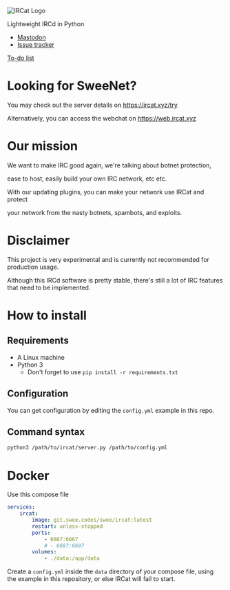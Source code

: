 ![IRCat Logo](https://git.swee.codes/swee/IRCat/raw/branch/main/ircat-invert.svg)

Lightweight IRCd in Python

* <a rel="me" href="https://mastodon.swee.codes/@ircat">Mastodon</a>
* [Issue tracker](https://discuss.swee.codes/c/12)

[To-do list](todo.md)

# Looking for SweeNet?

You may check out the server details on https://ircat.xyz/try

Alternatively, you can access the webchat on https://web.ircat.xyz

# Our mission

We want to make IRC good again, we're talking about botnet protection,

ease to host, easily build your own IRC network, etc etc.

With our updating plugins, you can make your network use IRCat and protect

your network from the nasty botnets, spambots, and exploits.

# Disclaimer

This project is very experimental and is currently not recommended for production usage.

Although this IRCd software is pretty stable, there's still a lot of IRC features that need to be implemented.

# How to install

## Requirements

* A Linux machine
* Python 3
   * Don't forget to use `pip install -r requirements.txt`

## Configuration

You can get configuration by editing the `config.yml` example in this repo.

## Command syntax

```bash
python3 /path/to/ircat/server.py /path/to/config.yml
```

# Docker

Use this compose file

```yaml
services:
    ircat:
        image: git.swee.codes/swee/ircat:latest
        restart: unless-stopped
        ports:
            - 6667:6667
            # - 6697:6697
        volumes:
            - ./data:/app/data
```

Create a `config.yml` inside the `data` directory of your compose file, using the example in this repository, or else IRCat will fail to start.